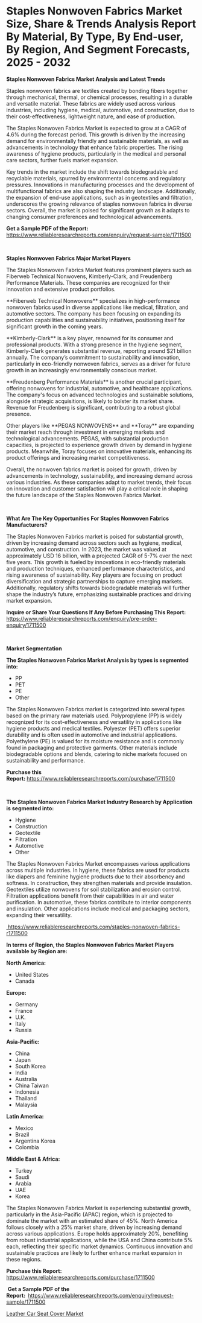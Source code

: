 <p><h1>Staples Nonwoven Fabrics Market Size, Share & Trends Analysis Report By Material, By Type, By End-user, By Region, And Segment Forecasts, 2025 - 2032</h1></p><p><strong>Staples Nonwoven Fabrics Market Analysis and Latest Trends</strong></p>
<p><p>Staples nonwoven fabrics are textiles created by bonding fibers together through mechanical, thermal, or chemical processes, resulting in a durable and versatile material. These fabrics are widely used across various industries, including hygiene, medical, automotive, and construction, due to their cost-effectiveness, lightweight nature, and ease of production.</p><p>The Staples Nonwoven Fabrics Market is expected to grow at a CAGR of 4.6% during the forecast period. This growth is driven by the increasing demand for environmentally friendly and sustainable materials, as well as advancements in technology that enhance fabric properties. The rising awareness of hygiene products, particularly in the medical and personal care sectors, further fuels market expansion.</p><p>Key trends in the market include the shift towards biodegradable and recyclable materials, spurred by environmental concerns and regulatory pressures. Innovations in manufacturing processes and the development of multifunctional fabrics are also shaping the industry landscape. Additionally, the expansion of end-use applications, such as in geotextiles and filtration, underscores the growing relevance of staples nonwoven fabrics in diverse sectors. Overall, the market is poised for significant growth as it adapts to changing consumer preferences and technological advancements.</p></p>
<p><strong>Get a Sample PDF of the Report:&nbsp;</strong> <a href="https://www.reliableresearchreports.com/enquiry/request-sample/1711500?utm_campaign=3059&utm_medium=2&utm_source=Github&utm_content=ia&utm_term=27032025&utm_id=staples-nonwoven-fabrics">https://www.reliableresearchreports.com/enquiry/request-sample/1711500</a></p>
<p>&nbsp;</p>
<p><strong>Staples Nonwoven Fabrics Major Market Players</strong></p>
<p><p>The Staples Nonwoven Fabrics Market features prominent players such as Fiberweb Technical Nonwovens, Kimberly-Clark, and Freudenberg Performance Materials. These companies are recognized for their innovation and extensive product portfolios.</p><p>**Fiberweb Technical Nonwovens** specializes in high-performance nonwoven fabrics used in diverse applications like medical, filtration, and automotive sectors. The company has been focusing on expanding its production capabilities and sustainability initiatives, positioning itself for significant growth in the coming years.</p><p>**Kimberly-Clark** is a key player, renowned for its consumer and professional products. With a strong presence in the hygiene segment, Kimberly-Clark generates substantial revenue, reporting around $21 billion annually. The company’s commitment to sustainability and innovation, particularly in eco-friendly nonwoven fabrics, serves as a driver for future growth in an increasingly environmentally conscious market.</p><p>**Freudenberg Performance Materials** is another crucial participant, offering nonwovens for industrial, automotive, and healthcare applications. The company's focus on advanced technologies and sustainable solutions, alongside strategic acquisitions, is likely to bolster its market share. Revenue for Freudenberg is significant, contributing to a robust global presence.</p><p>Other players like **PEGAS NONWOVENS** and **Toray** are expanding their market reach through investment in emerging markets and technological advancements. PEGAS, with substantial production capacities, is projected to experience growth driven by demand in hygiene products. Meanwhile, Toray focuses on innovative materials, enhancing its product offerings and increasing market competitiveness.</p><p>Overall, the nonwoven fabrics market is poised for growth, driven by advancements in technology, sustainability, and increasing demand across various industries. As these companies adapt to market trends, their focus on innovation and customer satisfaction will play a critical role in shaping the future landscape of the Staples Nonwoven Fabrics Market.</p></p>
<p>&nbsp;</p>
<p><strong>What Are The Key Opportunities For Staples Nonwoven Fabrics Manufacturers?</strong></p>
<p><p>The Staples Nonwoven Fabrics market is poised for substantial growth, driven by increasing demand across sectors such as hygiene, medical, automotive, and construction. In 2023, the market was valued at approximately USD 16 billion, with a projected CAGR of 5-7% over the next five years. This growth is fueled by innovations in eco-friendly materials and production techniques, enhanced performance characteristics, and rising awareness of sustainability. Key players are focusing on product diversification and strategic partnerships to capture emerging markets. Additionally, regulatory shifts towards biodegradable materials will further shape the industry’s future, emphasizing sustainable practices and driving market expansion.</p></p>
<p><strong>Inquire or Share Your Questions If Any Before Purchasing This Report:</strong> <a href="https://www.reliableresearchreports.com/enquiry/pre-order-enquiry/1711500?utm_campaign=3059&utm_medium=2&utm_source=Github&utm_content=ia&utm_term=27032025&utm_id=staples-nonwoven-fabrics">https://www.reliableresearchreports.com/enquiry/pre-order-enquiry/1711500</a></p>
<p>&nbsp;</p>
<p><strong>Market Segmentation</strong></p>
<p><strong>The Staples Nonwoven Fabrics Market Analysis by types is segmented into:</strong></p>
<p><ul><li>PP</li><li>PET</li><li>PE</li><li>Other</li></ul></p>
<p><p>The Staples Nonwoven Fabrics market is categorized into several types based on the primary raw materials used. Polypropylene (PP) is widely recognized for its cost-effectiveness and versatility in applications like hygiene products and medical textiles. Polyester (PET) offers superior durability and is often used in automotive and industrial applications. Polyethylene (PE) is valued for its moisture resistance and is commonly found in packaging and protective garments. Other materials include biodegradable options and blends, catering to niche markets focused on sustainability and performance.</p></p>
<p><strong>Purchase this Report:&nbsp;</strong><a href="https://www.reliableresearchreports.com/purchase/1711500?utm_campaign=3059&utm_medium=2&utm_source=Github&utm_content=ia&utm_term=27032025&utm_id=staples-nonwoven-fabrics">https://www.reliableresearchreports.com/purchase/1711500</a></p>
<p>&nbsp;</p>
<p><strong>The Staples Nonwoven Fabrics Market Industry Research by Application is segmented into:</strong></p>
<p><ul><li>Hygiene</li><li>Construction</li><li>Geotextile</li><li>Filtration</li><li>Automotive</li><li>Other</li></ul></p>
<p><p>The Staples Nonwoven Fabrics Market encompasses various applications across multiple industries. In hygiene, these fabrics are used for products like diapers and feminine hygiene products due to their absorbency and softness. In construction, they strengthen materials and provide insulation. Geotextiles utilize nonwovens for soil stabilization and erosion control. Filtration applications benefit from their capabilities in air and water purification. In automotive, these fabrics contribute to interior components and insulation. Other applications include medical and packaging sectors, expanding their versatility.</p></p>
<p><a href="https://www.reliableresearchreports.com/staples-nonwoven-fabrics-r1711500?utm_campaign=3059&utm_medium=2&utm_source=Github&utm_content=ia&utm_term=27032025&utm_id=staples-nonwoven-fabrics">&nbsp;https://www.reliableresearchreports.com/staples-nonwoven-fabrics-r1711500</a></p>
<p><strong>In terms of Region, the Staples Nonwoven Fabrics Market Players available by Region are:</strong></p>
<p>
    <p> <strong> North America: </strong>
        <ul>
            <li>United States</li>
            <li>Canada</li>
        </ul>
        </p> 
    <p> <strong> Europe: </strong>
        <ul>
            <li>Germany</li>
            <li>France</li>
            <li>U.K.</li>
            <li>Italy</li>
            <li>Russia</li>
        </ul>
        </p> 
    <p> <strong> Asia-Pacific: </strong>
        <ul>
            <li>China</li>
            <li>Japan</li>
            <li>South Korea</li>
            <li>India</li>
            <li>Australia</li>
            <li>China Taiwan</li>
            <li>Indonesia</li>
            <li>Thailand</li>
            <li>Malaysia</li>
        </ul>
        </p> 
    <p> <strong> Latin America: </strong>
        <ul>
            <li>Mexico</li>
            <li>Brazil</li>
            <li>Argentina Korea</li>
            <li>Colombia</li>
        </ul>
        </p> 
    <p> <strong> Middle East & Africa: </strong>
        <ul>
            <li>Turkey</li>
            <li>Saudi</li>
            <li>Arabia</li>
            <li>UAE</li>
            <li>Korea</li>
        </ul>
    </p>
    </p>
<p><p>The Staples Nonwoven Fabrics Market is experiencing substantial growth, particularly in the Asia-Pacific (APAC) region, which is projected to dominate the market with an estimated share of 45%. North America follows closely with a 25% market share, driven by increasing demand across various applications. Europe holds approximately 20%, benefiting from robust industrial applications, while the USA and China contribute 5% each, reflecting their specific market dynamics. Continuous innovation and sustainable practices are likely to further enhance market expansion in these regions.</p></p>
<p><strong>Purchase this Report: </strong><a href="https://www.reliableresearchreports.com/purchase/1711500?utm_campaign=3059&utm_medium=2&utm_source=Github&utm_content=ia&utm_term=27032025&utm_id=staples-nonwoven-fabrics">https://www.reliableresearchreports.com/purchase/1711500</a></p>
<p>&nbsp;<strong>Get a Sample PDF of the Report:&nbsp;&nbsp;</strong><a href="https://www.reliableresearchreports.com/enquiry/request-sample/1711500?utm_campaign=3059&utm_medium=2&utm_source=Github&utm_content=ia&utm_term=27032025&utm_id=staples-nonwoven-fabrics">https://www.reliableresearchreports.com/enquiry/request-sample/1711500</a></p>
<p><strong></strong></p>
<p><p><a href="https://github.com/DianaWilson796/Market-Research-Report-List-2/blob/main/leather-car-seat-cover-market.md?utm_campaign=3059&utm_medium=2&utm_source=Github&utm_content=ia&utm_term=27032025&utm_id=staples-nonwoven-fabrics">Leather Car Seat Cover Market</a></p></p>
